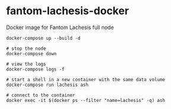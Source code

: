 # fantom-lachesis-docker
Docker image for Fantom Lachesis full node

```
docker-compose up --build -d
 
# stop the node
docker-compose down
 
# view the logs
docker-compose logs -f
 
# start a shell in a new container with the same data volume
docker-compose run lachesis ash
 
# connect to the container
docker exec -it $(docker ps --filter "name=lachesis" -q) ash
```